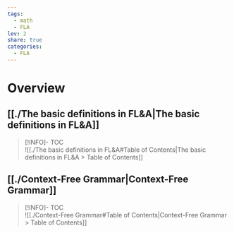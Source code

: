 ```yaml
---  
tags:  
  - math  
  - FLA  
lev: 2  
share: true  
categories:  
  - FLA  
---  
```

  
# Overview  
  
## [[./The basic definitions in FL&A|The basic definitions in FL&A]]  
  
>[!INFO]- TOC  
>![[./The basic definitions in FL&A#Table of Contents|The basic definitions in FL&A > Table of Contents]]  
  
## [[./Context-Free Grammar|Context-Free Grammar]]  
  
>[!INFO]- TOC  
>![[./Context-Free Grammar#Table of Contents|Context-Free Grammar > Table of Contents]]  
  
